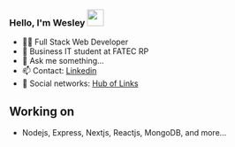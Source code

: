 ### Hello, I'm Wesley <img src="https://media.giphy.com/media/hvRJCLFzcasrR4ia7z/giphy.gif" width="30" >
- 👨‍💻 Full Stack Web Developer
- 🌱 Business IT student at FATEC RP
- 💬 Ask me something... 
- 📫 Contact: <a href="https://www.linkedin.com/in/wesley-bertipaglia-095768148/" target="_blank">Linkedin</a>
- 📸 Social networks: <a href="https://links-hub-wesley.vercel.app/" target="_blank">Hub of Links</a>

## Working on
- Nodejs, Express, Nextjs, Reactjs, MongoDB, and more...
